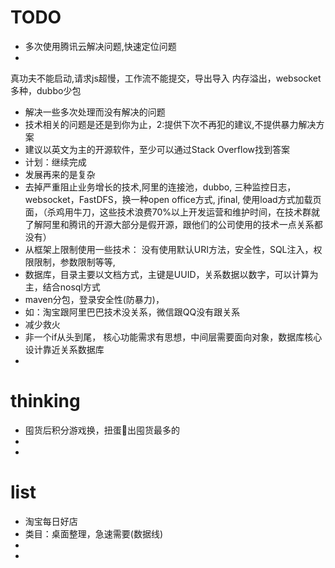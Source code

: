 # TODO
* 多次使用腾讯云解决问题,快速定位问题
* 
真功夫不能启动,请求js超慢，工作流不能提交，导出导入
内存溢出，websocket多种，dubbo少包
* 解决一些多次处理而没有解决的问题
* 技术相关的问题是还是到你为止，2:提供下次不再犯的建议,不提供暴力解决方案
* 建议以英文为主的开源软件，至少可以通过Stack Overflow找到答案
* 计划：继续完成
* 发展再来的是复杂
* 去掉严重阻止业务增长的技术,阿里的连接池，dubbo, 三种监控日志，websocket，FastDFS，换一种open office方式, jfinal, 使用load方式加载页面，（杀鸡用牛刀，这些技术浪费70%以上开发运营和维护时间，在技术群就了解阿里和腾讯的开源大部分是假开源，跟他们的公司使用的技术一点关系都没有）  
* 从框架上限制使用一些技术： 没有使用默认URI方法，安全性，SQL注入，权限限制，参数限制等等,
* 数据库，目录主要以文档方式，主键是UUID，关系数据以数字，可以计算为主，结合nosql方式
* maven分包，登录安全性(防暴力)，
* 如：淘宝跟阿里巴巴技术没关系，微信跟QQ没有跟关系
* 减少救火
* 非一个if从头到尾， 核心功能需求有思想，中间层需要面向对象，数据库核心设计靠近关系数据库
* 




# thinking
* 囤货后积分游戏换，扭蛋🥚出囤货最多的
* 
*   

# list
* 淘宝每日好店
* 类目：桌面整理，急速需要(数据线)
*
*


